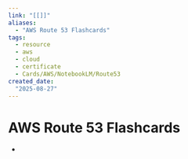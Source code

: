 ```yaml
---
link: "[[]]"
aliases: 
  - "AWS Route 53 Flashcards"
tags:
  - resource
  - aws
  - cloud
  - certificate
  - Cards/AWS/NotebookLM/Route53
created_date:
  "2025-08-27"
---
```

# AWS Route 53 Flashcards
- 



